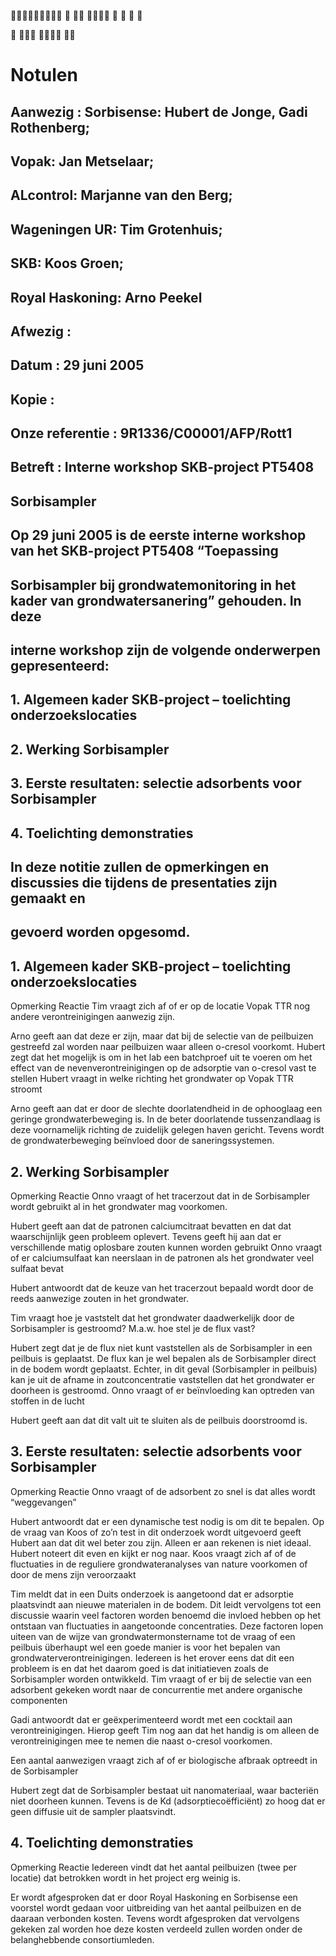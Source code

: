         

     

# Notulen 

## Aanwezig : Sorbisense: Hubert de Jonge, Gadi Rothenberg; 

## Vopak: Jan Metselaar; 

## ALcontrol: Marjanne van den Berg; 

## Wageningen UR: Tim Grotenhuis; 

## SKB: Koos Groen; 

## Royal Haskoning: Arno Peekel 

## Afwezig : 

## Datum : 29 juni 2005 

## Kopie : 

## Onze referentie : 9R1336/C00001/AFP/Rott1 

## Betreft : Interne workshop SKB-project PT5408 

## Sorbisampler 

## Op 29 juni 2005 is de eerste interne workshop van het SKB-project PT5408 “Toepassing 

## Sorbisampler bij grondwatemonitoring in het kader van grondwatersanering” gehouden. In deze 

## interne workshop zijn de volgende onderwerpen gepresenteerd: 

## 1. Algemeen kader SKB-project – toelichting onderzoekslocaties 

## 2. Werking Sorbisampler 

## 3. Eerste resultaten: selectie adsorbents voor Sorbisampler 

## 4. Toelichting demonstraties 

## In deze notitie zullen de opmerkingen en discussies die tijdens de presentaties zijn gemaakt en 

## gevoerd worden opgesomd. 

## 1. Algemeen kader SKB-project – toelichting onderzoekslocaties 

 Opmerking Reactie Tim vraagt zich af of er op de locatie Vopak TTR nog andere verontreinigingen aanwezig zijn. 

 Arno geeft aan dat deze er zijn, maar dat bij de selectie van de peilbuizen gestreefd zal worden naar peilbuizen waar alleen o-cresol voorkomt. Hubert zegt dat het mogelijk is om in het lab een batchproef uit te voeren om het effect van de nevenverontreinigingen op de adsorptie van o-cresol vast te stellen Hubert vraagt in welke richting het grondwater op Vopak TTR stroomt 

 Arno geeft aan dat er door de slechte doorlatendheid in de ophooglaag een geringe grondwaterbeweging is. In de beter doorlatende tussenzandlaag is deze voornamelijk richting de zuidelijk gelegen haven gericht. Tevens wordt de grondwaterbeweging beïnvloed door de saneringssystemen. 


## 2. Werking Sorbisampler 

 Opmerking Reactie Onno vraagt of het tracerzout dat in de Sorbisampler wordt gebruikt al in het grondwater mag voorkomen. 

 Hubert geeft aan dat de patronen calciumcitraat bevatten en dat dat waarschijnlijk geen probleem oplevert. Tevens geeft hij aan dat er verschillende matig oplosbare zouten kunnen worden gebruikt Onno vraagt of er calciumsulfaat kan neerslaan in de patronen als het grondwater veel sulfaat bevat 

 Hubert antwoordt dat de keuze van het tracerzout bepaald wordt door de reeds aanwezige zouten in het grondwater. 

 Tim vraagt hoe je vaststelt dat het grondwater daadwerkelijk door de Sorbisampler is gestroomd? M.a.w. hoe stel je de flux vast? 

 Hubert zegt dat je de flux niet kunt vaststellen als de Sorbisampler in een peilbuis is geplaatst. De flux kan je wel bepalen als de Sorbisampler direct in de bodem wordt geplaatst. Echter, in dit geval (Sorbisampler in peilbuis) kan je uit de afname in zoutconcentratie vaststellen dat het grondwater er doorheen is gestroomd. Onno vraagt of er beïnvloeding kan optreden van stoffen in de lucht 

 Hubert geeft aan dat dit valt uit te sluiten als de peilbuis doorstroomd is. 

## 3. Eerste resultaten: selectie adsorbents voor Sorbisampler 

 Opmerking Reactie Onno vraagt of de adsorbent zo snel is dat alles wordt “weggevangen” 

 Hubert antwoordt dat er een dynamische test nodig is om dit te bepalen. Op de vraag van Koos of zo’n test in dit onderzoek wordt uitgevoerd geeft Hubert aan dat dit wel beter zou zijn. Alleen er aan rekenen is niet ideaal. Hubert noteert dit even en kijkt er nog naar. Koos vraagt zich af of de fluctuaties in de reguliere grondwateranalyses van nature voorkomen of door de mens zijn veroorzaakt 

 Tim meldt dat in een Duits onderzoek is aangetoond dat er adsorptie plaatsvindt aan nieuwe materialen in de bodem. Dit leidt vervolgens tot een discussie waarin veel factoren worden benoemd die invloed hebben op het ontstaan van fluctuaties in aangetoonde concentraties. Deze factoren lopen uiteen van de wijze van grondwatermonstername tot de vraag of een peilbuis überhaupt wel een goede manier is voor het bepalen van grondwaterverontreinigingen. Iedereen is het erover eens dat dit een probleem is en dat het daarom goed is dat initiatieven zoals de Sorbisampler worden ontwikkeld. Tim vraagt of er bij de selectie van een adsorbent gekeken wordt naar de concurrentie met andere organische componenten 

 Gadi antwoordt dat er geëxperimenteerd wordt met een cocktail aan verontreinigingen. Hierop geeft Tim nog aan dat het handig is om alleen de verontreinigingen mee te nemen die naast o-cresol voorkomen. 

 Een aantal aanwezigen vraagt zich af of er biologische afbraak optreedt in de Sorbisampler 

 Hubert zegt dat de Sorbisampler bestaat uit nanomateriaal, waar bacteriën niet doorheen kunnen. Tevens is de Kd (adsorptiecoëfficiënt) zo hoog dat er geen diffusie uit de sampler plaatsvindt. 


## 4. Toelichting demonstraties 

 Opmerking Reactie Iedereen vindt dat het aantal peilbuizen (twee per locatie) dat betrokken wordt in het project erg weinig is. 

 Er wordt afgesproken dat er door Royal Haskoning en Sorbisense een voorstel wordt gedaan voor uitbreiding van het aantal peilbuizen en de daaraan verbonden kosten. Tevens wordt afgesproken dat vervolgens gekeken zal worden hoe deze kosten verdeeld zullen worden onder de belanghebbende consortiumleden. 


